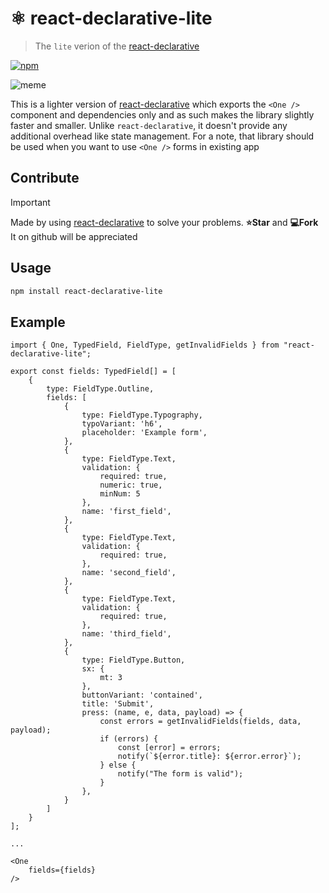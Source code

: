 # ⚛️ react-declarative-lite

> The `lite` verion of the [react-declarative](https://github.com/react-declarative/react-declarative)

[![npm](https://img.shields.io/npm/v/react-declarative-lite.svg?style=flat-square)](https://npmjs.org/package/react-declarative-lite)

![meme](https://github.com/react-declarative/react-declarative/blob/HEAD/meme.png)

This is a lighter version of [react-declarative](https://www.npmjs.com/package/react-declarative) which exports the `<One />` component and dependencies only and as such makes the library slightly faster and smaller. Unlike `react-declarative`, it doesn't provide any additional overhead like state management. For a note, that library should be used when you want to use `<One />` forms in existing app

## Contribute

> [!IMPORTANT]
> Made by using [react-declarative](https://github.com/react-declarative/react-declarative) to solve your problems. **⭐Star** and **💻Fork** It on github will be appreciated

## Usage

```bash
npm install react-declarative-lite
```

## Example

```tsx
import { One, TypedField, FieldType, getInvalidFields } from "react-declarative-lite";

export const fields: TypedField[] = [
    {
        type: FieldType.Outline,
        fields: [
            {
                type: FieldType.Typography,
                typoVariant: 'h6',
                placeholder: 'Example form',
            },
            {
                type: FieldType.Text,
                validation: {
                    required: true,
                    numeric: true,
                    minNum: 5
                },
                name: 'first_field',
            },
            {
                type: FieldType.Text,
                validation: {
                    required: true,
                },
                name: 'second_field',
            },
            {
                type: FieldType.Text,
                validation: {
                    required: true,
                },
                name: 'third_field',
            },
            {
                type: FieldType.Button,
                sx: {
                    mt: 3
                },
                buttonVariant: 'contained',
                title: 'Submit',
                press: (name, e, data, payload) => {
                    const errors = getInvalidFields(fields, data, payload);
                    if (errors) {
                        const [error] = errors;
                        notify(`${error.title}: ${error.error}`);
                    } else {
                        notify("The form is valid");
                    }
                },
            }
        ]
    }
];

...

<One
    fields={fields}
/>

```
